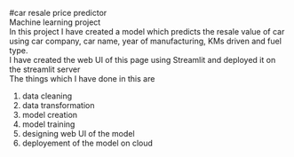#car resale price predictor   
Machine learning project  
In this project I have created a model which predicts the resale value of car using car company, car name, year of manufacturing, KMs driven and fuel type.  
I have created the web UI of this page using Streamlit and deployed it on the streamlit server  
The things which I have done in this are  
1) data cleaning
2) data transformation
3) model creation
4) model training
5) designing web UI of the model
6) deployement of the model on cloud   
